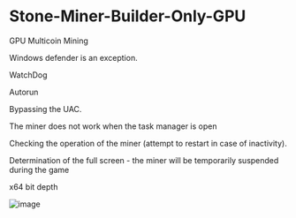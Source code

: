 # Stone-Miner-Builder-Only-GPU
GPU Multicoin Mining

Windows defender is an exception.

WatchDog

Autorun

Bypassing the UAC.

The miner does not work when the task manager is open

Checking the operation of the miner (attempt to restart in case of inactivity).

Determination of the full screen - the miner will be temporarily suspended during the game

x64 bit depth

![image](https://user-images.githubusercontent.com/129626749/229315308-8acb60fa-1801-4be6-b0a1-824a68011a60.png)

